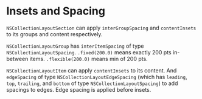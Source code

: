 # Insets and Spacing

`NSCollectionLayoutSection` can apply `interGroupSpacing` and `contentInsets` to its groups and content respectively.

`NSCollectionLayoutGroup` has `interItemSpacing` of type `NSCollectionLayoutSpacing`. `.fixed(200.0)` means exactly 200 pts in-between items. `.flexible(200.0)` means min of 200 pts.

`NSCollectionLayoutItem` can apply `contentInsets` to its content. And `edgeSpacing` of type `NSCollectionLayoutEdgeSpacing` (which has `leading`, `top`, `trailing`, and `bottom` of type `NSCollectionLayoutSpacing`) to add spacings to edges. Edge spacing is applied before insets.
